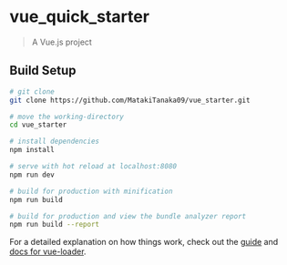 # vue_quick_starter

> A Vue.js project

## Build Setup

``` bash
# git clone
git clone https://github.com/MatakiTanaka09/vue_starter.git

# move the working-directory
cd vue_starter

# install dependencies
npm install

# serve with hot reload at localhost:8080
npm run dev

# build for production with minification
npm run build

# build for production and view the bundle analyzer report
npm run build --report
```

For a detailed explanation on how things work, check out the [guide](http://vuejs-templates.github.io/webpack/) and [docs for vue-loader](http://vuejs.github.io/vue-loader).
